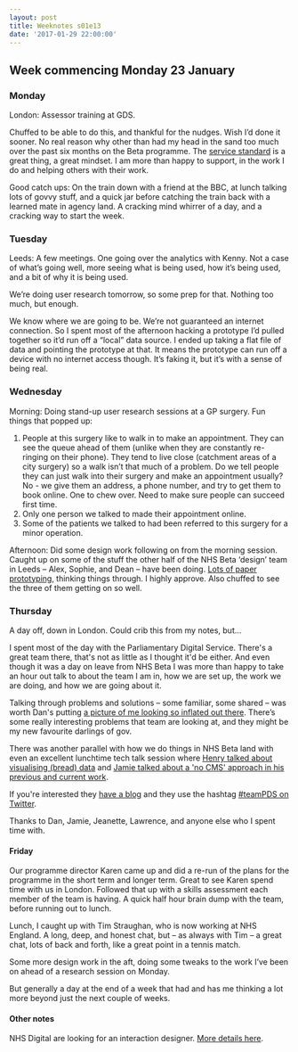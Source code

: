 ```yaml
---
layout: post
title: Weeknotes s01e13
date: '2017-01-29 22:00:00'
---
```

## Week commencing Monday 23 January

### Monday
London: Assessor training at GDS.

Chuffed to be able to do this, and thankful for the nudges. Wish I’d done it sooner. No real reason why other than had my head in the sand too much over the past six months on the Beta programme. The [service standard](//www.gov.uk/service-manual/service-standard) is a great thing, a great mindset. I am more than happy to support, in the work I do and helping others with their work.

Good catch ups: On the train down with a friend at the BBC, at lunch talking lots of govvy stuff, and a quick jar before catching the train back with a learned mate in agency land. A cracking mind whirrer of a day, and a cracking way to start the week.

### Tuesday
Leeds: A few meetings. One going over the analytics with Kenny. Not a case of what’s going well, more seeing what is being used, how it’s being used, and a bit of why it is being used.

We’re doing user research tomorrow, so some prep for that. Nothing too much, but enough.

We know where we are going to be. We’re not guaranteed an internet connection. So I spent most of the afternoon hacking a prototype I’d pulled together so it’d run off a “local” data source. I ended up taking a flat file of data and pointing the prototype at that. It means the prototype can run off a device with no internet access though. It’s faking it, but it’s with a sense of being real.

### Wednesday
Morning: Doing stand-up user research sessions at a GP surgery. Fun things that popped up:

1. People at this surgery like to walk in to make an appointment. They can see the queue ahead of them (unlike when they are constantly re-ringing on their phone). They tend to live close (catchment areas of a city surgery) so a walk isn’t that much of a problem. Do we tell people they can just walk into their surgery and make an appointment usually? No - we give them an address, a phone number, and try to get them to book online. One to chew over. Need to make sure people can succeed first time.
2. Only one person we talked to made their appointment online.
3. Some of the patients we talked to had been referred to this surgery for a minor operation.

Afternoon: Did some design work following on from the morning session. Caught up on some of the stuff the other half of the NHS Beta ‘design’ team in Leeds – Alex, Sophie, and Dean – have been doing. [Lots of paper prototyping](//twitter.com/sophiedennis/status/824248142271053824), thinking things through. I highly approve. Also chuffed to see the three of them getting on so well.

### Thursday
A day off, down in London. Could crib this from my notes, but…

I spent most of the day with the Parliamentary Digital Service. There's a great team there, that's not as little as I thought it'd be either. And even though it was a day on leave from NHS Beta I was more than happy to take an hour out talk to about the team I am in, how we are set up, the work we are doing, and how we are going about it.

Talking through problems and solutions – some familiar, some shared – was worth Dan's putting [a picture of me looking so inflated out there]( //twitter.com/dasbarrett/status/824657055701237763). There’s some really interesting problems that team are looking at, and they might be my new favourite darlings of gov.

There was another parallel with how we do things in NHS Beta land with even an excellent lunchtime tech talk session where [Henry talked about visualising (bread) data](//twitter.com/ermlikeyeah/status/824600283888189442) and [Jamie talked about a 'no CMS' approach in his previous and current work](https://twitter.com/ermlikeyeah/status/824603483995250688).

If you're interested they [have a blog](//pds.blog.parliament.uk/2017/01/26/our-blogging-resolutions-for-2017/) and they use the hashtag [#teamPDS on Twitter](//twitter.com/hashtag/TeamPDS?src=hash).

Thanks to Dan, Jamie, Jeanette, Lawrence, and anyone else who I spent time with.

#### Friday
Our programme director Karen came up and did a re-run of the plans for the programme in the short term and longer term. Great to see Karen spend time with us in London. Followed that up with a skills assessment each member of the team is having. A quick half hour brain dump with the team, before running out to lunch.

Lunch, I caught up with Tim Straughan, who is now working at NHS England. A long, deep, and honest chat, but – as always with Tim – a great chat, lots of back and forth, like a great point in a tennis match.

Some more design work in the aft, doing some tweaks to the work I’ve been on ahead of a research session on Monday.

But generally a day at the end of a week that had and has me thinking a lot more beyond just the next couple of weeks.

#### Other notes
NHS Digital are looking for an interaction designer. [More details here](//www.jobs.nhs.uk/xi/vacancy/eccdfc1df382a3ebf1c618748001062f/?vac_ref=914495805).

